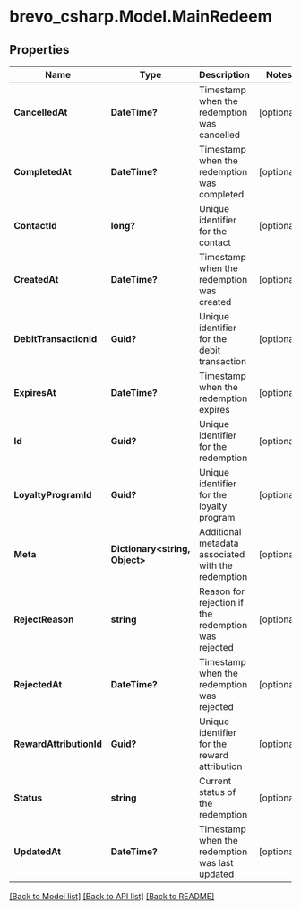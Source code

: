 # brevo_csharp.Model.MainRedeem
## Properties

Name | Type | Description | Notes
------------ | ------------- | ------------- | -------------
**CancelledAt** | **DateTime?** | Timestamp when the redemption was cancelled | [optional] 
**CompletedAt** | **DateTime?** | Timestamp when the redemption was completed | [optional] 
**ContactId** | **long?** | Unique identifier for the contact | [optional] 
**CreatedAt** | **DateTime?** | Timestamp when the redemption was created | [optional] 
**DebitTransactionId** | **Guid?** | Unique identifier for the debit transaction | [optional] 
**ExpiresAt** | **DateTime?** | Timestamp when the redemption expires | [optional] 
**Id** | **Guid?** | Unique identifier for the redemption | [optional] 
**LoyaltyProgramId** | **Guid?** | Unique identifier for the loyalty program | [optional] 
**Meta** | **Dictionary&lt;string, Object&gt;** | Additional metadata associated with the redemption | [optional] 
**RejectReason** | **string** | Reason for rejection if the redemption was rejected | [optional] 
**RejectedAt** | **DateTime?** | Timestamp when the redemption was rejected | [optional] 
**RewardAttributionId** | **Guid?** | Unique identifier for the reward attribution | [optional] 
**Status** | **string** | Current status of the redemption | [optional] 
**UpdatedAt** | **DateTime?** | Timestamp when the redemption was last updated | [optional] 

[[Back to Model list]](../README.md#documentation-for-models) [[Back to API list]](../README.md#documentation-for-api-endpoints) [[Back to README]](../README.md)

